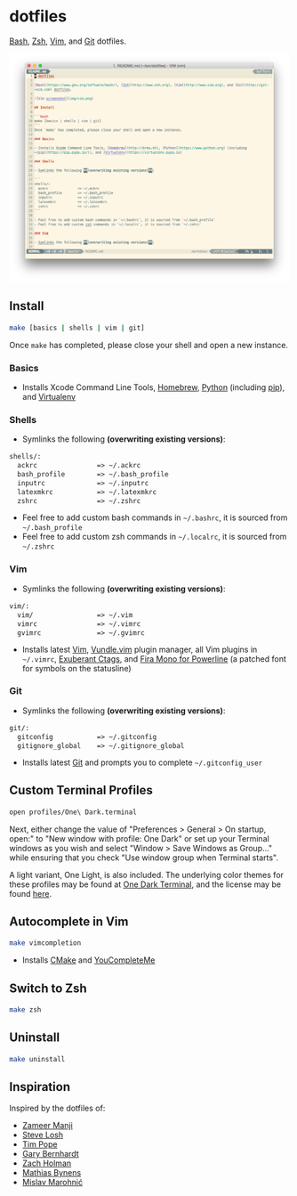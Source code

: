 # dotfiles

[Bash](https://www.gnu.org/software/bash/), [Zsh](http://www.zsh.org), [Vim](http://www.vim.org), and [Git](http://git-scm.com) dotfiles.

![Vim screenshot](img/vim.png)

## Install

```bash
make [basics | shells | vim | git]
```
Once `make` has completed, please close your shell and open a new instance.

### Basics

- Installs Xcode Command Line Tools, [Homebrew](http://brew.sh), [Python](https://www.python.org) (including [pip](https://pip.pypa.io/)), and [Virtualenv](https://virtualenv.pypa.io)

### Shells

- Symlinks the following **(overwriting existing versions)**:

```
shells/:
  ackrc               => ~/.ackrc
  bash_profile        => ~/.bash_profile
  inputrc             => ~/.inputrc
  latexmkrc           => ~/.latexmkrc
  zshrc               => ~/.zshrc
```

- Feel free to add custom bash commands in `~/.bashrc`, it is sourced from `~/.bash_profile`
- Feel free to add custom zsh commands in `~/.localrc`, it is sourced from `~/.zshrc`

### Vim

- Symlinks the following **(overwriting existing versions)**:

```
vim/:
  vim/                => ~/.vim
  vimrc               => ~/.vimrc
  gvimrc              => ~/.gvimrc
```

- Installs latest [Vim](http://www.vim.org), [Vundle.vim](https://github.com/gmarik/Vundle.vim) plugin manager, all Vim plugins in `~/.vimrc`, [Exuberant Ctags](http://ctags.sourceforge.net), and [Fira Mono for Powerline](https://github.com/powerline/fonts/tree/master/FiraMono) (a patched font for symbols on the statusline)

### Git

- Symlinks the following **(overwriting existing versions)**:

```
git/:
  gitconfig           => ~/.gitconfig
  gitignore_global    => ~/.gitignore_global
```

- Installs latest [Git](http://git-scm.com) and prompts you to complete `~/.gitconfig_user`

## Custom Terminal Profiles

```bash
open profiles/One\ Dark.terminal
```

Next, either change the value of "Preferences > General > On startup, open:" to "New window with profile: One Dark" or set up your Terminal windows as you wish and select "Window > Save Windows as Group…" while ensuring that you check "Use window group when Terminal starts".

A light variant, One Light, is also included. The underlying color themes for these profiles may be found at [One Dark Terminal](https://github.com/nathanbuchar/one-dark-terminal), and the license may be found [here](https://github.com/nathanbuchar/one-dark-terminal/blob/master/LICENSE).

## Autocomplete in Vim

```bash
make vimcompletion
```

- Installs [CMake](http://www.cmake.org) and [YouCompleteMe](http://valloric.github.io/YouCompleteMe/)

## Switch to Zsh

```bash
make zsh
```

## Uninstall

```bash
make uninstall
```

## Inspiration

Inspired by the dotfiles of:

- [Zameer Manji](https://github.com/zmanji/dotfiles)
- [Steve Losh](https://bitbucket.org/sjl/dotfiles/src)
- [Tim Pope](https://github.com/tpope/tpope)
- [Gary Bernhardt](https://github.com/garybernhardt/dotfiles)
- [Zach Holman](https://github.com/holman/dotfiles)
- [Mathias Bynens](https://github.com/mathiasbynens/dotfiles)
- [Mislav Marohnić](https://github.com/mislav/vimfiles)
